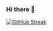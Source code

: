 ### Hi there 👋

[![GitHub Streak](https://streak-stats.demolab.com/?user=DenverCoder1&theme=shades-of-purple)](https://git.io/streak-stats)

<!--
**Xydis-I/Xydis-I** is a ✨ _special_ ✨ repository because its `README.md` (this file) appears on your GitHub profile.
shades-of-purple
Here are some ideas to get you started:

- 🔭 I’m currently working on ...
- 🌱 I’m currently learning ...
- 👯 I’m looking to collaborate on ...
- 🤔 I’m looking for help with ...
- 💬 Ask me about ...
- 📫 How to reach me: ...
- 😄 Pronouns: ...
- ⚡ Fun fact: ...
-->
